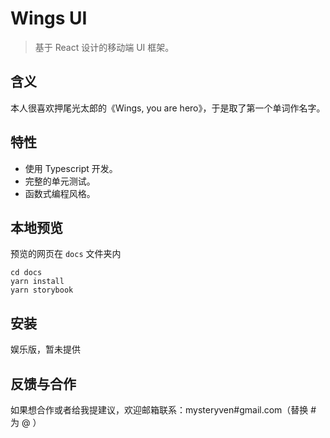 # Wings UI

> 基于 React 设计的移动端 UI 框架。

<!--[![CircleCI](https://circleci.com/gh/mysteryven/wings-ui.svg?style=svg)](https://circleci.com/gh/mysteryven/wings-ui)-->

## 含义

本人很喜欢押尾光太郎的《Wings, you are hero》，于是取了第一个单词作名字。

## 特性

- 使用 Typescript 开发。
- 完整的单元测试。
- 函数式编程风格。

## 本地预览

预览的网页在 `docs` 文件夹内

```
cd docs
yarn install
yarn storybook
```

## 安装

娱乐版，暂未提供

## 反馈与合作

如果想合作或者给我提建议，欢迎邮箱联系：mysteryven#gmail.com（替换 # 为 @ ）
